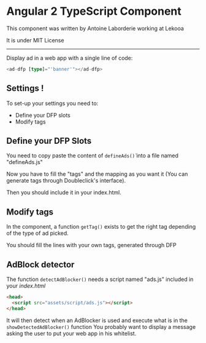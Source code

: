 Angular 2 TypeScript Component
======================================

This component was written by Antoine Laborderie working at Lekooa

It is under MIT License

-----

Display ad in a web app with a single line of code:

```typescript
<ad-dfp [type]="'banner'"></ad-dfp>
```

Settings !
-----

To set-up your settings you need to:

  - Define your DFP slots
  - Modify tags

Define your DFP Slots
-----

You need to copy paste the content of `defineAds()̀` into a file named "defineAds.js"

Now you have to fill the "tags" and the mapping as you want it (You can generate tags through Doubleclick's interface).

Then you should include it in your index.html.

Modify tags
-----

In the component, a function `getTag()` exists to get the right tag depending of the type of ad picked.

You should fill the lines with your own tags, generated through DFP

AdBlock detector
-----

The function `detectAdBlocker()` needs a script named "ads.js" included in your <i>index.html</i>
```html
<head>
  <script src="assets/script/ads.js"></script>
</head>
```
It will then detect when an AdBlocker is used and execute what is in the `showDetectedAdBlocker()` function
You probably want to display a message asking the user to put your web app in his whitelist.
